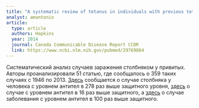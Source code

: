 ```yaml
---
title: "A systematic review of tetanus in individuals with previous tetanus toxoid immunization"
analyst: amantonio
article:
  type: article
  authors: Hopkins
  year: 2014
  journal: Canada Communicable Disease Report CCDR
  link: https://www.ncbi.nlm.nih.gov/pubmed/29769864
---
```


Систематический анализ случаев заражения столбняком у привитых. Авторы проанализировали 51 статью, где сообщалось о 359 таких случаях с 1946 по 2013.
[Здесь](https://www.ncbi.nlm.nih.gov/pubmed/20019579) сообщается о случае столбняка у человека с уровнем антител в 278 раз выше защитного уровня, [здесь](https://www.ncbi.nlm.nih.gov/pubmed/2868135) о случае с уровнем антител в 16 раз выше защитного, а [здесь](https://www.ncbi.nlm.nih.gov/pubmed/9071251) о случае заболевания с уровнем антител в 100 раз выше защитного.
